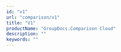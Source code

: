 ```yaml
---
id: "v1"
url: "comparison/v1"
title: "V1"
productName: "GroupDocs.Comparison Cloud"
description: ""
keywords: ""
---
```




 